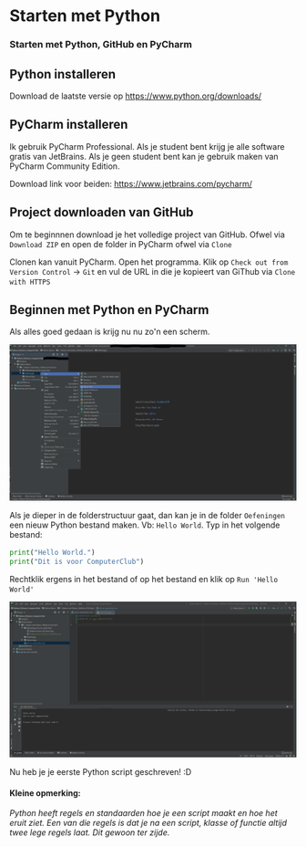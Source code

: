 # Starten met Python
### Starten met Python, GitHub en PyCharm

## Python installeren
Download de laatste versie op https://www.python.org/downloads/

## PyCharm installeren
Ik gebruik PyCharm Professional. Als je student bent krijg je alle software gratis van JetBrains.
Als je geen student bent kan je gebruik maken van PyCharm Community Edition.

Download link voor beiden: https://www.jetbrains.com/pycharm/

## Project downloaden van GitHub
Om te beginnnen download je het volledige project van GitHub.
Ofwel via `Download ZIP` en open de folder in PyCharm ofwel via `Clone`

Clonen kan vanuit PyCharm. Open het programma. Klik op `Check out from Version Control` -> `Git` en vul de URL in die je kopieert van GiThub via `Clone with HTTPS`

## Beginnen met Python en PyCharm
Als alles goed gedaan is krijg nu nu zo'n een scherm. 

<img src="./Afbeeldingen bij de opdrachten/Welkomscherm_PyCharm_NewFile.png" alt="Welkomscherm_PyCharm_NewFile">

Als je dieper in de folderstructuur gaat, dan kan je in de folder `Oefeningen` een nieuw Python bestand maken. Vb: `Hello World`.
Typ in het volgende bestand:
```python
print("Hello World.")
print("Dit is voor ComputerClub")
```
Rechtklik ergens in het bestand of op het bestand en klik op  `Run 'Hello World'`

<img src="./Afbeeldingen bij de opdrachten/Hello_World.png" alt="Hello World">

Nu heb je je eerste Python script geschreven! :D 

####  Kleine opmerking:
*Python heeft regels en standaarden hoe je een script maakt en hoe het eruit ziet. Een van die regels is dat je na een script, klasse of functie altijd twee lege regels laat. Dit gewoon ter zijde.*
